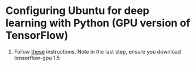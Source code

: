# Configuring Ubuntu for deep learning with Python (GPU version of TensorFlow)
1. Follow [these](https://medium.com/@zhanwenchen/install-cuda-and-cudnn-for-tensorflow-gpu-on-ubuntu-79306e4ac04e) instructions. Note in the last step, ensure you download tensorflow-gpu 1.5
